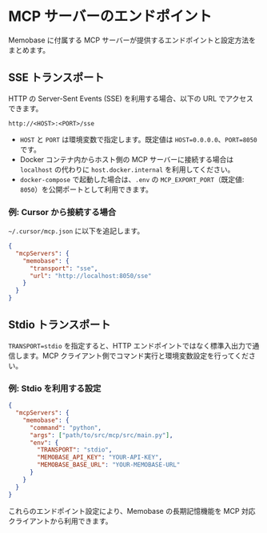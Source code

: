 # MCP サーバーのエンドポイント

Memobase に付属する MCP サーバーが提供するエンドポイントと設定方法をまとめます。

## SSE トランスポート

HTTP の Server-Sent Events (SSE) を利用する場合、以下の URL でアクセスできます。

```
http://<HOST>:<PORT>/sse
```

- `HOST` と `PORT` は環境変数で指定します。既定値は `HOST=0.0.0.0`、`PORT=8050` です。
- Docker コンテナ内からホスト側の MCP サーバーに接続する場合は `localhost` の代わりに `host.docker.internal` を利用してください。
- `docker-compose` で起動した場合は、`.env` の `MCP_EXPORT_PORT`（既定値: `8050`）を公開ポートとして利用できます。

### 例: Cursor から接続する場合

`~/.cursor/mcp.json` に以下を追記します。

```json
{
  "mcpServers": {
    "memobase": {
      "transport": "sse",
      "url": "http://localhost:8050/sse"
    }
  }
}
```

## Stdio トランスポート

`TRANSPORT=stdio` を指定すると、HTTP エンドポイントではなく標準入出力で通信します。MCP クライアント側でコマンド実行と環境変数設定を行ってください。

### 例: Stdio を利用する設定

```json
{
  "mcpServers": {
    "memobase": {
      "command": "python",
      "args": ["path/to/src/mcp/src/main.py"],
      "env": {
        "TRANSPORT": "stdio",
        "MEMOBASE_API_KEY": "YOUR-API-KEY",
        "MEMOBASE_BASE_URL": "YOUR-MEMOBASE-URL"
      }
    }
  }
}
```

これらのエンドポイント設定により、Memobase の長期記憶機能を MCP 対応クライアントから利用できます。
